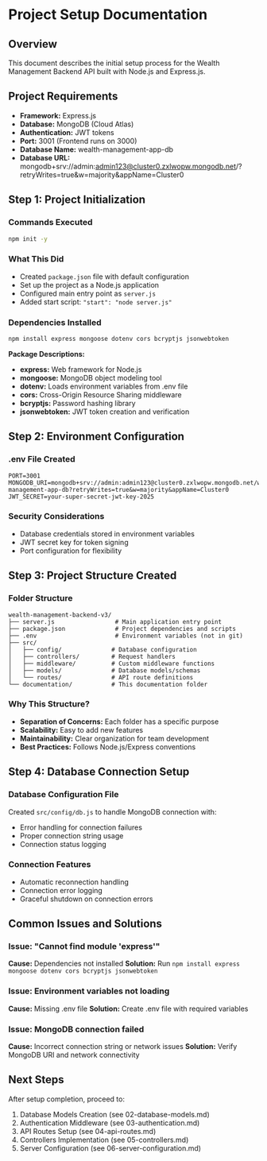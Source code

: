 # Project Setup Documentation

## Overview
This document describes the initial setup process for the Wealth Management Backend API built with Node.js and Express.js.

## Project Requirements
- **Framework:** Express.js
- **Database:** MongoDB (Cloud Atlas)
- **Authentication:** JWT tokens
- **Port:** 3001 (Frontend runs on 3000)
- **Database Name:** wealth-management-app-db
- **Database URL:** mongodb+srv://admin:admin123@cluster0.zxlwopw.mongodb.net/?retryWrites=true&w=majority&appName=Cluster0

## Step 1: Project Initialization

### Commands Executed
```bash
npm init -y
```

### What This Did
- Created `package.json` file with default configuration
- Set up the project as a Node.js application
- Configured main entry point as `server.js`
- Added start script: `"start": "node server.js"`

### Dependencies Installed
```bash
npm install express mongoose dotenv cors bcryptjs jsonwebtoken
```

**Package Descriptions:**
- **express:** Web framework for Node.js
- **mongoose:** MongoDB object modeling tool
- **dotenv:** Loads environment variables from .env file
- **cors:** Cross-Origin Resource Sharing middleware
- **bcryptjs:** Password hashing library
- **jsonwebtoken:** JWT token creation and verification

## Step 2: Environment Configuration

### .env File Created
```env
PORT=3001
MONGODB_URI=mongodb+srv://admin:admin123@cluster0.zxlwopw.mongodb.net/wealth-management-app-db?retryWrites=true&w=majority&appName=Cluster0
JWT_SECRET=your-super-secret-jwt-key-2025
```

### Security Considerations
- Database credentials stored in environment variables
- JWT secret key for token signing
- Port configuration for flexibility

## Step 3: Project Structure Created

### Folder Structure
```
wealth-management-backend-v3/
├── server.js                 # Main application entry point
├── package.json              # Project dependencies and scripts
├── .env                      # Environment variables (not in git)
├── src/
│   ├── config/              # Database configuration
│   ├── controllers/         # Request handlers
│   ├── middleware/          # Custom middleware functions
│   ├── models/              # Database models/schemas
│   └── routes/              # API route definitions
└── documentation/           # This documentation folder
```

### Why This Structure?
- **Separation of Concerns:** Each folder has a specific purpose
- **Scalability:** Easy to add new features
- **Maintainability:** Clear organization for team development
- **Best Practices:** Follows Node.js/Express conventions

## Step 4: Database Connection Setup

### Database Configuration File
Created `src/config/db.js` to handle MongoDB connection with:
- Error handling for connection failures
- Proper connection string usage
- Connection status logging

### Connection Features
- Automatic reconnection handling
- Connection error logging
- Graceful shutdown on connection errors

## Common Issues and Solutions

### Issue: "Cannot find module 'express'"
**Cause:** Dependencies not installed
**Solution:** Run `npm install express mongoose dotenv cors bcryptjs jsonwebtoken`

### Issue: Environment variables not loading
**Cause:** Missing .env file
**Solution:** Create .env file with required variables

### Issue: MongoDB connection failed
**Cause:** Incorrect connection string or network issues
**Solution:** Verify MongoDB URI and network connectivity

## Next Steps
After setup completion, proceed to:
1. Database Models Creation (see 02-database-models.md)
2. Authentication Middleware (see 03-authentication.md)
3. API Routes Setup (see 04-api-routes.md)
4. Controllers Implementation (see 05-controllers.md)
5. Server Configuration (see 06-server-configuration.md)
